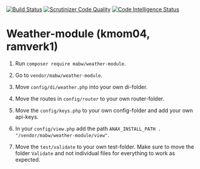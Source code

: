 [![Build Status](https://travis-ci.com/mathiilda/ramverk1-module-kmom04.svg?branch=main)](https://travis-ci.com/mathiilda/ramverk1-module-kmom04)
[![Scrutinizer Code Quality](https://scrutinizer-ci.com/g/mathiilda/ramverk1-module-kmom04/badges/quality-score.png?b=main)](https://scrutinizer-ci.com/g/mathiilda/ramverk1-module-kmom04/?branch=main)
[![Code Intelligence Status](https://scrutinizer-ci.com/g/mathiilda/ramverk1-module-kmom04/badges/code-intelligence.svg?b=main)](https://scrutinizer-ci.com/code-intelligence)

# Weather-module (kmom04, ramverk1)

1. Run <code>composer require mabw/weather-module</code>. 

2. Go to <code>vendor/mabw/weather-module</code>.

3. Move <code>config/di/weather.php</code> into your own di-folder. 

4. Move the routes in <code>config/router</code> to your own router-folder.

5. Move the <code>config/keys.php</code> to your own config-folder and add your own api-keys.

6. In your <code>config/view.php</code> add the path <code>ANAX_INSTALL_PATH . "/vendor/mabw/weather-module/view"</code>.

7. Move the <code>test/validate</code> to your own test-folder. Make sure to move the folder <code>Validate</code> and not individual files for everything to work as expected. 
